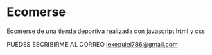 # Ecomerse
Ecomerse de una tienda deportiva realizada con javascript html y css 

PUEDES ESCRIBIRME AL CORREO lexequiel786@gmail.com
